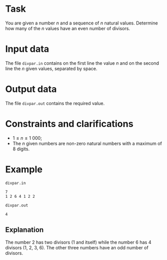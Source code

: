 # Task

You are given a number $n$ and a sequence of $n$ natural values. Determine how many of the $n$ values have an even number of divisors.

# Input data

The file `divpar.in` contains on the first line the value $n$ and on the second line the $n$ given values, separated by space.

# Output data

The file `divpar.out` contains the required value.

# Constraints and clarifications

* $1 \leq n \leq 1 \ 000$;
* The $n$ given numbers are non-zero natural numbers with a maximum of $8$ digits.

# Example

`divpar.in`
```
7
1 2 6 4 1 2 2
```

`divpar.out`
```
4
```

## Explanation

The number $2$ has two divisors ($1$ and itself) while the number $6$ has $4$ divisors ($1$, $2$, $3$, $6$). The other three numbers have an odd number of divisors.